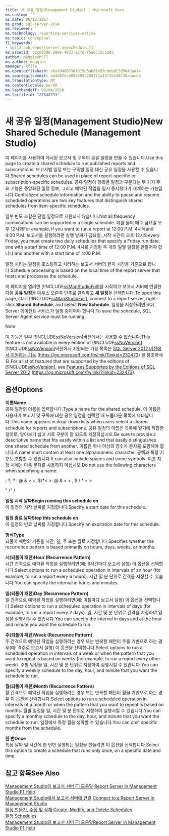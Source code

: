 ```yaml
---
title: 새 공유 일정(Management Studio) | Microsoft Docs
ms.custom: ''
ms.date: 06/13/2017
ms.prod: sql-server-2014
ms.reviewer: ''
ms.technology: reporting-services-native
ms.topic: conceptual
f1_keywords:
- sql12.swb.reportserver.newschedule.f1
ms.assetid: b2c69586-d98e-4933-827d-f5e6c15c5203
author: maggiesMSFT
ms.author: maggies
manager: kfile
ms.openlocfilehash: c6afd406730f815d3ab61e59cdebd21d564daa74
ms.sourcegitcommit: ad4d92dce894592a259721a1571b1d8736abacdb
ms.translationtype: MT
ms.contentlocale: ko-KR
ms.lasthandoff: 08/04/2020
ms.locfileid: "87648793"
---
```

# <a name="new-shared-schedule-management-studio"></a><span data-ttu-id="3eb9f-102">새 공유 일정(Management Studio)</span><span class="sxs-lookup"><span data-stu-id="3eb9f-102">New Shared Schedule (Management Studio)</span></span>
  <span data-ttu-id="3eb9f-103">이 페이지를 사용하여 게시된 보고서 및 구독의 공유 일정을 만들 수 있습니다.</span><span class="sxs-lookup"><span data-stu-id="3eb9f-103">Use this page to create a shared schedule to run published reports and subscriptions.</span></span> <span data-ttu-id="3eb9f-104">보고서별 일정 또는 구독별 일정 대신 공유 일정을 사용할 수 있습니다.</span><span class="sxs-lookup"><span data-stu-id="3eb9f-104">Shared schedules can be used in place of report-specific or subscription-specific schedules.</span></span> <span data-ttu-id="3eb9f-105">공유 일정이 항목별 일정과 구분되는 두 가지 주요 기능은 중앙화된 일정 정보, 그리고 예약된 작업을 일시 중지했다가 재개하는 기능입니다.</span><span class="sxs-lookup"><span data-stu-id="3eb9f-105">Centralized schedule information and the ability to pause and resume scheduled operations are two key features that distinguish shared schedules from item-specific schedules.</span></span>  
  
 <span data-ttu-id="3eb9f-106">일부 빈도 조합은 단일 일정으로 지원되지 않습니다.</span><span class="sxs-lookup"><span data-stu-id="3eb9f-106">Not all frequency combinations can be supported in a single schedule.</span></span> <span data-ttu-id="3eb9f-107">예를 들어 매주 금요일 오후 12시와</span><span class="sxs-lookup"><span data-stu-id="3eb9f-107">For example, if you want to run a report at 12:00 P.M.</span></span> <span data-ttu-id="3eb9f-108">4시에</span><span class="sxs-lookup"><span data-stu-id="3eb9f-108">and 4:00 P.M.</span></span> <span data-ttu-id="3eb9f-109">보고서를 실행하려면 실행 날짜가 금요일, 시작 시간이 오후 12시와</span><span class="sxs-lookup"><span data-stu-id="3eb9f-109">every Friday, you must create two daily schedules that specify a Friday run date, one with a start time of 12:00 P.M.</span></span> <span data-ttu-id="3eb9f-110">4시로 지정된 두 개의 일별 일정을 만들어야 합니다.</span><span class="sxs-lookup"><span data-stu-id="3eb9f-110">and another with a start time of 4:00 P.M.</span></span>  
  
 <span data-ttu-id="3eb9f-111">일정 처리는 일정을 호스팅하고 처리하는 보고서 서버의 현지 시간을 기준으로 합니다.</span><span class="sxs-lookup"><span data-stu-id="3eb9f-111">Schedule processing is based on the local time of the report server that hosts and processes the schedule.</span></span>  
  
 <span data-ttu-id="3eb9f-112">이 페이지를 열려면 [!INCLUDE[ssManStudioFull](../../includes/ssmanstudiofull-md.md)]를 시작하고 보고서 서버에 연결한 다음 **공유 일정**을 마우스 오른쪽 단추로 클릭하고 **새 일정**을 선택합니다.</span><span class="sxs-lookup"><span data-stu-id="3eb9f-112">To open this page, start [!INCLUDE[ssManStudioFull](../../includes/ssmanstudiofull-md.md)], connect to a report server, right-click **Shared Schedule**, and select **New Schedule**.</span></span> <span data-ttu-id="3eb9f-113">일정을 저장하려면 SQL Server 에이전트 서비스가 실행 중이어야 합니다.</span><span class="sxs-lookup"><span data-stu-id="3eb9f-113">To save the schedule, SQL Server Agent service must be running.</span></span>  
  
> [!NOTE]  
>  <span data-ttu-id="3eb9f-114">이 기능은 일부 [!INCLUDE[ssNoVersion](../../includes/ssnoversion-md.md)]버전에서는 사용할 수 없습니다.</span><span class="sxs-lookup"><span data-stu-id="3eb9f-114">This feature is not available in every edition of [!INCLUDE[ssNoVersion](../../includes/ssnoversion-md.md)].</span></span> <span data-ttu-id="3eb9f-115">[!INCLUDE[ssNoVersion](../../includes/ssnoversion-md.md)]버전에서 지원되는 기능 목록은 [SQL Server 2012 버전에서 지원하는 기능](https://go.microsoft.com/fwlink/?linkid=232473) (https://go.microsoft.com/fwlink/?linkid=232473) 을 참조하세요.</span><span class="sxs-lookup"><span data-stu-id="3eb9f-115">For a list of features that are supported by the editions of [!INCLUDE[ssNoVersion](../../includes/ssnoversion-md.md)], see [Features Supported by the Editions of SQL Server 2012](https://go.microsoft.com/fwlink/?linkid=232473) (https://go.microsoft.com/fwlink/?linkid=232473).</span></span>  
  
## <a name="options"></a><span data-ttu-id="3eb9f-116">옵션</span><span class="sxs-lookup"><span data-stu-id="3eb9f-116">Options</span></span>  
 <span data-ttu-id="3eb9f-117">**이름**</span><span class="sxs-lookup"><span data-stu-id="3eb9f-117">**Name**</span></span>  
 <span data-ttu-id="3eb9f-118">공유 일정의 이름을 입력합니다.</span><span class="sxs-lookup"><span data-stu-id="3eb9f-118">Type a name for the shared schedule.</span></span> <span data-ttu-id="3eb9f-119">이 이름은 사용자가 보고서 및 구독에 대한 공유 일정을 선택할 때 드롭다운 목록에 나타납니다.</span><span class="sxs-lookup"><span data-stu-id="3eb9f-119">This name appears in drop-down lists when users select a shared schedule for reports and subscriptions.</span></span> <span data-ttu-id="3eb9f-120">공유 일정의 이름은 목록에 넣기에 적합한 길이로, 알아보기 쉽고 서로 구분이 잘 되도록 지정하십시오.</span><span class="sxs-lookup"><span data-stu-id="3eb9f-120">Be sure to provide a descriptive name that fits easily within a list and that easily distinguishes one shared schedule from another.</span></span> <span data-ttu-id="3eb9f-121">이름은 하나 이상의 영숫자 문자를 포함해야 합니다.</span><span class="sxs-lookup"><span data-stu-id="3eb9f-121">A name must contain at least one alphanumeric character.</span></span> <span data-ttu-id="3eb9f-122">공백과 특정 기호도 포함할 수 있습니다.</span><span class="sxs-lookup"><span data-stu-id="3eb9f-122">It can also include spaces and some symbols.</span></span> <span data-ttu-id="3eb9f-123">이름 지정 시에는 다음 문자를 사용하지 마십시오.</span><span class="sxs-lookup"><span data-stu-id="3eb9f-123">Do not use the following characters when specifying a name:</span></span>  
  
 <span data-ttu-id="3eb9f-124">; ?</span><span class="sxs-lookup"><span data-stu-id="3eb9f-124">; ?</span></span> <span data-ttu-id="3eb9f-125">: \@ & = +, $/\*\< ></span><span class="sxs-lookup"><span data-stu-id="3eb9f-125">: \@ & = + , $ / \* \< ></span></span>  
  
 <span data-ttu-id="3eb9f-126">" /</span><span class="sxs-lookup"><span data-stu-id="3eb9f-126">" /</span></span>  
  
 <span data-ttu-id="3eb9f-127">**일정 시작 날짜**</span><span class="sxs-lookup"><span data-stu-id="3eb9f-127">**Begin running this schedule on**</span></span>  
 <span data-ttu-id="3eb9f-128">이 일정의 시작 날짜를 지정합니다.</span><span class="sxs-lookup"><span data-stu-id="3eb9f-128">Specify a start date for this schedule.</span></span>  
  
 <span data-ttu-id="3eb9f-129">**일정 종료 날짜**</span><span class="sxs-lookup"><span data-stu-id="3eb9f-129">**Stop this schedule on**</span></span>  
 <span data-ttu-id="3eb9f-130">이 일정의 만료 날짜를 지정합니다.</span><span class="sxs-lookup"><span data-stu-id="3eb9f-130">Specify an expiration date for this schedule.</span></span>  
  
 <span data-ttu-id="3eb9f-131">**형식**</span><span class="sxs-lookup"><span data-stu-id="3eb9f-131">**Type**</span></span>  
 <span data-ttu-id="3eb9f-132">되풀이 패턴의 기준을 시간, 일, 주 또는 월로 지정합니다.</span><span class="sxs-lookup"><span data-stu-id="3eb9f-132">Specifies whether the recurrence pattern is based primarily on hours, days, weeks, or months.</span></span>  
  
 <span data-ttu-id="3eb9f-133">**시(되풀이 패턴)**</span><span class="sxs-lookup"><span data-stu-id="3eb9f-133">**Hour (Recurrence Pattern)**</span></span>  
 <span data-ttu-id="3eb9f-134">시간 간격으로 예약된 작업을 실행하려면(예: 6시간마다 보고서 실행) 이 옵션을 선택합니다.</span><span class="sxs-lookup"><span data-stu-id="3eb9f-134">Select options to run a scheduled operation in intervals of an hour (for example, to run a report every 6 hours).</span></span> <span data-ttu-id="3eb9f-135">시간 및 분 단위로 간격을 지정할 수 있습니다.</span><span class="sxs-lookup"><span data-stu-id="3eb9f-135">You can specify the interval in hours and minutes.</span></span>  
  
 <span data-ttu-id="3eb9f-136">**일(되풀이 패턴)**</span><span class="sxs-lookup"><span data-stu-id="3eb9f-136">**Day (Recurrence Pattern)**</span></span>  
 <span data-ttu-id="3eb9f-137">일 간격으로 예약된 작업을 실행하려면(예: 이틀마다 보고서 실행) 이 옵션을 선택합니다.</span><span class="sxs-lookup"><span data-stu-id="3eb9f-137">Select options to run a scheduled operation in intervals of days (for example, to run a report every 2 days).</span></span> <span data-ttu-id="3eb9f-138">일, 시간 및 분 단위로 간격을 지정하여 일정을 실행시킬 수 있습니다.</span><span class="sxs-lookup"><span data-stu-id="3eb9f-138">You can specify the interval in days and at the hour and minute you want the schedule to run.</span></span>  
  
 <span data-ttu-id="3eb9f-139">**주(되풀이 패턴)**</span><span class="sxs-lookup"><span data-stu-id="3eb9f-139">**Week (Recurrence Pattern)**</span></span>  
 <span data-ttu-id="3eb9f-140">주 간격으로 예약된 작업을 실행하려는 경우 또는 반복할 패턴이 주를 기반으로 하는 경우(예: 격주로 보고서 실행) 이 옵션을 선택합니다.</span><span class="sxs-lookup"><span data-stu-id="3eb9f-140">Select options to run a scheduled operation in intervals of a week or when the pattern that you want to repeat is based on weeks (for example, to run a report every other week).</span></span> <span data-ttu-id="3eb9f-141">주별 일정을 일, 시간 및 분 단위로 지정하여 실행시킬 수 있습니다.</span><span class="sxs-lookup"><span data-stu-id="3eb9f-141">You can specify a weekly schedule to the day, hour, and minute that you want the schedule to run.</span></span>  
  
 <span data-ttu-id="3eb9f-142">**월(되풀이 패턴)**</span><span class="sxs-lookup"><span data-stu-id="3eb9f-142">**Month (Recurrence Pattern)**</span></span>  
 <span data-ttu-id="3eb9f-143">월 간격으로 예약된 작업을 실행하려는 경우 또는 반복할 패턴이 월을 기반으로 하는 경우 이 옵션을 선택합니다.</span><span class="sxs-lookup"><span data-stu-id="3eb9f-143">Select options to run a scheduled operation in intervals of a month or when the pattern that you want to repeat is based on months.</span></span> <span data-ttu-id="3eb9f-144">월별 일정을 일, 시간 및 분 단위로 지정하여 실행시킬 수 있습니다.</span><span class="sxs-lookup"><span data-stu-id="3eb9f-144">You can specify a monthly schedule to the day, hour, and minute that you want the schedule to run.</span></span> <span data-ttu-id="3eb9f-145">일정에서 특정 월을 생략할 수 있습니다.</span><span class="sxs-lookup"><span data-stu-id="3eb9f-145">You can omit specific months from the schedule.</span></span>  
  
 <span data-ttu-id="3eb9f-146">**한 번**</span><span class="sxs-lookup"><span data-stu-id="3eb9f-146">**Once**</span></span>  
 <span data-ttu-id="3eb9f-147">특정 날짜 및 시간에 한 번만 실행되는 일정을 만들려면 이 옵션을 선택합니다.</span><span class="sxs-lookup"><span data-stu-id="3eb9f-147">Select this option to create a schedule that runs only once, on a specific date and time.</span></span>  
  
## <a name="see-also"></a><span data-ttu-id="3eb9f-148">참고 항목</span><span class="sxs-lookup"><span data-stu-id="3eb9f-148">See Also</span></span>  
 <span data-ttu-id="3eb9f-149">[Management Studio의 보고서 서버 F1 도움말](report-server-in-management-studio-f1-help.md) </span><span class="sxs-lookup"><span data-stu-id="3eb9f-149">[Report Server in Management Studio F1 Help](report-server-in-management-studio-f1-help.md) </span></span>  
 <span data-ttu-id="3eb9f-150">[Management Studio에서 보고서 서버에 연결](connect-to-a-report-server-in-management-studio.md) </span><span class="sxs-lookup"><span data-stu-id="3eb9f-150">[Connect to a Report Server in Management Studio](connect-to-a-report-server-in-management-studio.md) </span></span>  
 <span data-ttu-id="3eb9f-151">[일정 만들기, 수정 및 삭제](../subscriptions/create-modify-and-delete-schedules.md) </span><span class="sxs-lookup"><span data-stu-id="3eb9f-151">[Create, Modify, and Delete Schedules](../subscriptions/create-modify-and-delete-schedules.md) </span></span>  
 <span data-ttu-id="3eb9f-152">[일정](../subscriptions/schedules.md) </span><span class="sxs-lookup"><span data-stu-id="3eb9f-152">[Schedules](../subscriptions/schedules.md) </span></span>  
 [<span data-ttu-id="3eb9f-153">Management Studio의 보고서 서버 F1 도움말</span><span class="sxs-lookup"><span data-stu-id="3eb9f-153">Report Server in Management Studio F1 Help</span></span>](report-server-in-management-studio-f1-help.md)  
  
  
